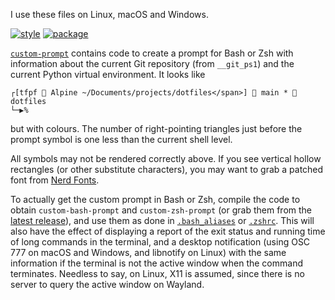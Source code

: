 I use these files on Linux, macOS and Windows.

[![style](https://github.com/tfpf/dotfiles/actions/workflows/style.yml/badge.svg)](https://github.com/tfpf/dotfiles/actions/workflows/style.yml)
[![package](https://github.com/tfpf/dotfiles/actions/workflows/package.yml/badge.svg)](https://github.com/tfpf/dotfiles/actions/workflows/package.yml)

[`custom-prompt`](custom-prompt) contains code to create a prompt for Bash or Zsh with information about the current
Git repository (from `__git_ps1`) and the current Python virtual environment. It looks like

```console
┌[tfpf  Alpine ~/Documents/projects/dotfiles</span>]  main *  dotfiles
└─▶%
```

but with colours. The number of right-pointing triangles just before the prompt symbol is one less than the current
shell level.

All symbols may not be rendered correctly above. If you see vertical hollow rectangles (or other substitute
characters), you may want to grab a patched font from [Nerd Fonts](https://www.nerdfonts.com).

To actually get the custom prompt in Bash or Zsh, compile the code to obtain `custom-bash-prompt` and
`custom-zsh-prompt` (or grab them from the [latest release](https://github.com/tfpf/dotfiles/releases/latest)), and use
them as done in [`.bash_aliases`](.bash_aliases) or [`.zshrc`](.zshrc). This will also have the effect of displaying a
report of the exit status and running time of long commands in the terminal, and a desktop notification (using OSC 777
on macOS and Windows, and libnotify on Linux) with the same information if the terminal is not the active window when
the command terminates. Needless to say, on Linux, X11 is assumed, since there is no server to query the active window
on Wayland.
